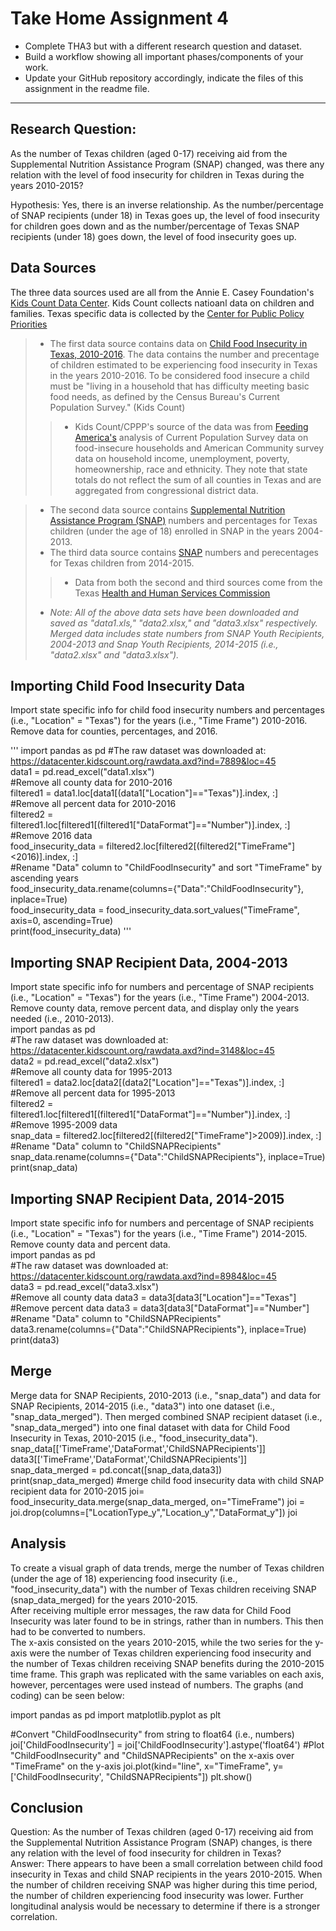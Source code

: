 # **Take Home Assignment 4**
- Complete THA3 but with a different research question and dataset.
- Build a workflow showing all important phases/components of your work.
- Update your GitHub repository accordingly, indicate the files of this assignment in the readme file.
---

## **Research Question:** 
As the number of Texas children (aged 0-17) receiving aid from the Supplemental Nutrition Assistance Program (SNAP) changed, was there any relation with the level of food insecurity for children in Texas during the years 2010-2015?

Hypothesis: Yes, there is an inverse relationship. As the number/percentage of SNAP recipients (under 18) in Texas goes up, the level of food insecurity for children goes down and as the number/percentage of Texas SNAP recipients (under 18) goes down, the level of food insecurity goes up.

## **Data Sources**
The three data sources used are all from the Annie E. Casey Foundation's [Kids Count Data Center](https://datacenter.kidscount.org/). Kids Count collects natioanl data on children and families. Texas specific data is collected by the [Center for Public Policy Priorities](https://forabettertexas.org/kidscount.html)
> - The first data source contains data on [Child Food Insecurity in Texas, 2010-2016](https://datacenter.kidscount.org/data/tables/7889-child-food-insecurity?loc=45&loct=2#detailed/2/any/false/870,573,869,36,868,867,133/any/15218,15219). The data contains the number and precentage of children estimated to be experiencing food insecurity in Texas in the years 2010-2016. To be considered food insecure a child must be "living in a household that has difficulty meeting basic food needs, as defined by the Census Bureau's Current Population Survey." (Kids Count)
>> - Kids Count/CPPP's source of the data was from [Feeding America's](https://www.feedingamerica.org/) analysis of Current Population Survey data on food-insecure households and American Community survey data on household income, unemployment, poverty, homeownership, race and ethnicity. They note that state totals do not reflect the sum of all counties in Texas and are aggregated from congressional district data.

> - The second data source contains [Supplemental Nutrition Assistance Program (SNAP)](https://datacenter.kidscount.org/data/tables/3148-supplemental-nutrition-assistance-snap-formerly-food-stamps-recipients-0-17?loc=45&loct=2l) numbers and percentages for Texas children (under the age of 18) enrolled in SNAP in the years 2004-2013.
> - The third data source contains [SNAP](https://datacenter.kidscount.org/data/tables/8984-supplemental-nutrition-assistance-snap-formerly-food-stamps-recipients-0-17?loc=45&loct=2) numbers and perecentages for Texas children from 2014-2015.
>> - Data from both the second and third sources come from the Texas [Health and Human Services Commission](https://hhs.texas.gov) 
> - *Note: All of the above data sets have been downloaded and saved as "data1.xls," "data2.xlsx," and "data3.xlsx" respectively. Merged data includes state numbers from SNAP Youth Recipients, 2004-2013  and Snap Youth Recipients, 2014-2015 (i.e., "data2.xlsx" and "data3.xlsx").*

## **Importing Child Food Insecurity Data**
Import state specific info for child food insecurity numbers and percentages (i.e., "Location" = "Texas") for the years (i.e., "Time Frame") 2010-2016. Remove data for counties, percentages, and 2016.<br>

'''
import pandas as pd
#The raw dataset was downloaded at: https://datacenter.kidscount.org/rawdata.axd?ind=7889&loc=45<br>
data1 = pd.read_excel("data1.xlsx")<br>
#Remove all county data for 2010-2016<br>
filtered1 = data1.loc[data1[(data1["Location"]=="Texas")].index, :]<br>
 #Remove all percent data for 2010-2016<br>
filtered2 = filtered1.loc[filtered1[(filtered1["DataFormat"]=="Number")].index, :]<br>
 #Remove 2016 data<br>
food_insecurity_data = filtered2.loc[filtered2[(filtered2["TimeFrame"]<2016)].index, :]<br>
 #Rename "Data" column to "ChildFoodInsecurity" and sort "TimeFrame" by ascending years<br>
food_insecurity_data.rename(columns={"Data":"ChildFoodInsecurity"}, inplace=True)<br>
food_insecurity_data = food_insecurity_data.sort_values("TimeFrame", axis=0, ascending=True)<br>
print(food_insecurity_data)
'''<br>

## **Importing SNAP Recipient Data, 2004-2013**
Import state specific info for numbers and percentage of SNAP recipients (i.e., "Location" = "Texas") for the years (i.e., "Time Frame") 2004-2013. Remove county data, remove percent data, and display only the years needed (i.e., 2010-2013).<br>
import pandas as pd<br>
 #The raw dataset was downloaded at: https://datacenter.kidscount.org/rawdata.axd?ind=3148&loc=45<br>
data2 = pd.read_excel("data2.xlsx")<br>
 #Remove all county data for 1995-2013<br>
filtered1 = data2.loc[data2[(data2["Location"]=="Texas")].index, :]<br>
 #Remove all percent data for 1995-2013<br>
filtered2 = filtered1.loc[filtered1[(filtered1["DataFormat"]=="Number")].index, :]<br>
 #Remove 1995-2009 data<br>
snap_data = filtered2.loc[filtered2[(filtered2["TimeFrame"]>2009)].index, :]<br>
 #Rename "Data" column to "ChildSNAPRecipients"<br>
snap_data.rename(columns={"Data":"ChildSNAPRecipients"}, inplace=True)<br>
print(snap_data)

## **Importing SNAP Recipient Data, 2014-2015**
Import state specific info for numbers and percentage of SNAP recipients (i.e., "Location" = "Texas") for the years (i.e., "Time Frame") 2014-2015. Remove county data and percent data.<br>
import pandas as pd<br>
 #The raw dataset was downloaded at: https://datacenter.kidscount.org/rawdata.axd?ind=8984&loc=45<br>
data3 = pd.read_excel("data3.xlsx")<br>
#Remove all county data
data3 = data3[data3["Location"]=="Texas"]<br>
#Remove percent data
data3 = data3[data3["DataFormat"]=="Number"]<br>
#Rename "Data" column to "ChildSNAPRecipients"<br>
data3.rename(columns={"Data":"ChildSNAPRecipients"}, inplace=True)<br>
print(data3)

## **Merge**
Merge data for SNAP Recipients, 2010-2013 (i.e., "snap_data") and data for SNAP Recipients, 2014-2015 (i.e., "data3") into one dataset (i.e., "snap_data_merged"). Then merged combined SNAP recipient dataset (i.e., "snap_data_merged") into one final dataset with data for Child Food Insecurity in Texas, 2010-2015 (i.e., "food_insecurity_data").<br>
snap_data[['TimeFrame','DataFormat','ChildSNAPRecipients']]
data3[['TimeFrame','DataFormat','ChildSNAPRecipients']]
snap_data_merged = pd.concat([snap_data,data3])
print(snap_data_merged)
 #merge child food insecurity data with child SNAP recipient data for 2010-2015
joi= food_insecurity_data.merge(snap_data_merged, on="TimeFrame")
joi = joi.drop(columns=["LocationType_y","Location_y","DataFormat_y"])
joi

## **Analysis**
To create a visual graph of data trends, merge the number of Texas children (under the age of 18) experiencing food insecurity (i.e., "food_insecurity_data") with the number of Texas children receiving SNAP (snap_data_merged) for the years 2010-2015. <br>
After receiving multiple error messages, the raw data for Child Food Insecurity was later found to be in strings, rather than in numbers. This then had to be converted to numbers.<br>
The x-axis consisted on the years 2010-2015, while the two series for the y-axis were the number of Texas children experiencing food insecurity and the number of Texas children receiving SNAP benefits during the 2010-2015 time frame. This graph was replicated with the same variables on each axis, however, percentages were used instead of numbers. The graphs (and coding) can be seen below:<br>

import pandas as pd
import matplotlib.pyplot as plt

 #Convert "ChildFoodInsecurity" from string to float64 (i.e., numbers)
joi['ChildFoodInsecurity'] = joi['ChildFoodInsecurity'].astype('float64') 
 #Plot "ChildFoodInsecurity" and "ChildSNAPRecipients" on the x-axis over "TimeFrame" on the y-axis 
joi.plot(kind="line", x="TimeFrame", y=['ChildFoodInsecurity', "ChildSNAPRecipients"])
plt.show()

## **Conclusion**
Question: As the number of Texas children (aged 0-17) receiving aid from the Supplemental Nutrition Assistance Program (SNAP) changes, is there any relation with the level of food insecurity for children in Texas?<br>
Answer: There appears to have been a small correlation between child food insecurity in Texas and child SNAP recipients in the years 2010-2015. When the number of children receiving SNAP was higher during this time period, the number of children experiencing food insecurity was lower. Further longitudinal analysis would be necessary to determine if there is a stronger correlation.
